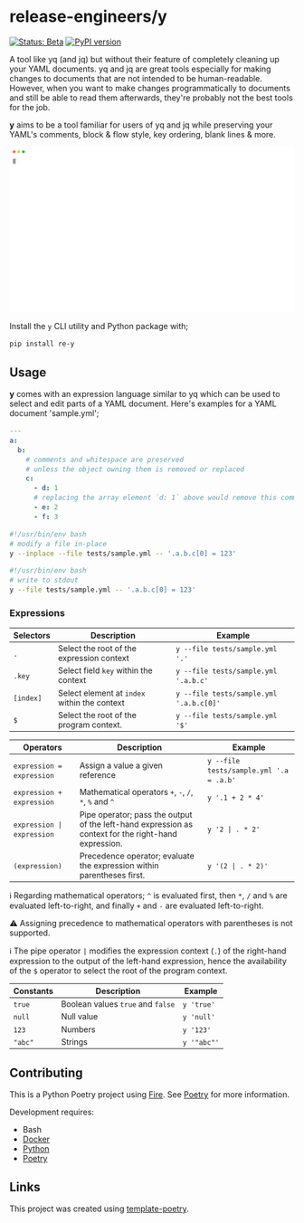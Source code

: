 <!-- README.md is auto-generated from README.md.template -->

# release-engineers/y

[![Status: Beta](https://img.shields.io/badge/status-beta-orange)](https://release-engineers.com/open-source-badges/)
[![PyPI version](https://badge.fury.io/py/re-y.svg)](https://badge.fury.io/py/re-y)

A tool like yq (and jq) but without their feature of completely cleaning up your YAML documents. yq and jq are great tools especially for making
changes to documents that are not intended to be human-readable. However, when you want to make changes programmatically to documents and still be
able to read them afterwards, they're probably not the best tools for the job.

**y** aims to be a tool familiar for users of yq and jq while preserving your YAML's comments, block & flow style, key ordering, blank lines & more.

<img src="./docs/cinema.svg">

Install the `y` CLI utility and Python package with;

```bash
pip install re-y
```

## Usage

**y** comes with an expression language similar to yq which can be used to select and edit parts of a YAML document. Here's examples for a
YAML document 'sample.yml';

```yaml
---
a:
  b:
    # comments and whitespace are preserved
    # unless the object owning them is removed or replaced
    c:
      - d: 1
      # replacing the array element `d: 1` above would remove this comment (and any potential whitespace around it)
      - e: 2
      - f: 3
```

```bash
#!/usr/bin/env bash
# modify a file in-place
y --inplace --file tests/sample.yml -- '.a.b.c[0] = 123'
```

```bash
#!/usr/bin/env bash
# write to stdout
y --file tests/sample.yml -- '.a.b.c[0] = 123'
```

### Expressions

| Selectors | Description                                  | Example                                 |
|-----------|----------------------------------------------|-----------------------------------------|
| `.`       | Select the root of the expression context    | `y --file tests/sample.yml '.'`         |
| `.key`    | Select field `key` within the context        | `y --file tests/sample.yml '.a.b.c'`    |
| `[index]` | Select element at `index` within the context | `y --file tests/sample.yml '.a.b.c[0]'` |
| `$`       | Select the root of the program context.      | `y --file tests/sample.yml '$'`         |

| Operators                                 | Description                                                                                          | Example                                 |
|-------------------------------------------|------------------------------------------------------------------------------------------------------|-----------------------------------------|
| `expression = expression`                 | Assign a value a given reference                                                                     | `y --file tests/sample.yml '.a = .a.b'` |
| `expression + expression`                 | Mathematical operators `+`, `-`, `/`, `*`, `%` and `^`                                               | `y '.1 + 2 * 4'`                        |
| <code>expression &#124; expression</code> | Pipe operator; pass the output of the left-hand expression as context for the right-hand expression. | <code>y '2 &#124; . * 2'</code>         |
| `(expression)`                            | Precedence operator; evaluate the expression within parentheses first.                               | <code>y '(2 &#124; . * 2)'</code>       |

:information_source: Regarding mathematical operators; `^` is evaluated first, then `*`, `/` and `%` are evaluated left-to-right, and finally `+`
and `-` are evaluated left-to-right.

:warning: Assigning precedence to mathematical operators with parentheses is not supported.

:information_source: The pipe operator `|` modifies the expression context (`.`) of the right-hand expression to the output of the left-hand
expression, hence the availability of the `$` operator to select the root of the program context.

| Constants | Description                       | Example     |
|-----------|-----------------------------------|-------------|
| `true`    | Boolean values `true` and `false` | `y 'true'`  |
| `null`    | Null value                        | `y 'null'`  |
| `123`     | Numbers                           | `y '123'`   |
| `"abc"`   | Strings                           | `y '"abc"'` |

## Contributing

This is a Python Poetry project using [Fire](https://github.com/google/python-fire).
See [Poetry](https://python-poetry.org/) for more information.

Development requires:

- Bash
- [Docker](https://www.docker.com/)
- [Python](https://www.python.org/)
- [Poetry](https://python-poetry.org/)

## Links

This project was created using [template-poetry](https://github.com/release-engineers/template-poetry).

